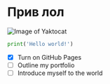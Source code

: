 # <h1> Прив лол </h1>

![Image of Yaktocat](https://octodex.github.com/images/yaktocat.png)

```py
print('Hello world!')
```
- [x] Turn on GitHub Pages
- [ ] Outline my portfolio
- [ ] Introduce myself to the world

